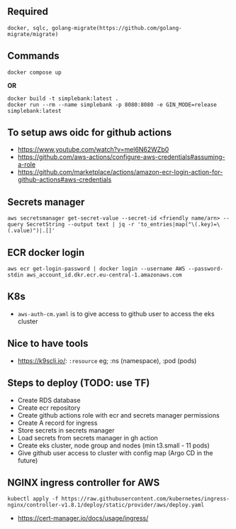 ## Required

`docker, sqlc, golang-migrate(https://github.com/golang-migrate/migrate)`

## Commands

```
docker compose up
```

**OR**

```
docker build -t simplebank:latest .
docker run --rm --name simplebank -p 8080:8080 -e GIN_MODE=release simplebank:latest
```

## To setup aws oidc for github actions

- https://www.youtube.com/watch?v=mel6N62WZb0
- https://github.com/aws-actions/configure-aws-credentials#assuming-a-role
- https://github.com/marketplace/actions/amazon-ecr-login-action-for-github-actions#aws-credentials

## Secrets manager

```
aws secretsmanager get-secret-value --secret-id <friendly name/arn> --query SecretString --output text | jq -r 'to_entries|map("\(.key)=\(.value)")|.[]'
```

## ECR docker login

```
aws ecr get-login-password | docker login --username AWS --password-stdin aws_account_id.dkr.ecr.eu-central-1.amazonaws.com
```

## K8s

- `aws-auth-cm.yaml` is to give access to github user to access the eks cluster

## Nice to have tools

- https://k9scli.io/: `:resource` eg; :ns (namespace), :pod (pods)

## Steps to deploy (TODO: use TF)

- Create RDS database
- Create ecr repository
- Create github actions role with ecr and secrets manager permissions
- Create A record for ingress
- Store secrets in secrets manager
- Load secrets from secrets manager in gh action
- Create eks cluster, node group and nodes (min t3.small - 11 pods)
- Give github user access to cluster with config map (Argo CD in the future)

## NGINX ingress controller for AWS

```
kubectl apply -f https://raw.githubusercontent.com/kubernetes/ingress-nginx/controller-v1.8.1/deploy/static/provider/aws/deploy.yaml
```

- https://cert-manager.io/docs/usage/ingress/
